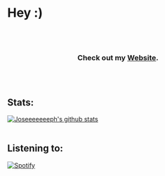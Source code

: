 # Hey :)

<br/>
<br/>

<h3 style="text-align:center;">Check out my <a href="https://www.josephadams.io">Website</a>.</h3>

<br/>
<br/>

## Stats:
[![Joseeeeeeeph's github stats](https://github-readme-stats.vercel.app/api?username=Joseeeeeeeph&include_all_commits=true&count_private=true&show_icons=true&line_height=20&title_color=FFFFFF&icon_color=FFFFFF&text_color=FFFFFF&bg_color=0D1117)](https://github.com/Joseeeeeeeph/github-readme-stats)
<br/>
<br/>

## Listening to:
[![Spotify](https://spotify-github-profile.kittinanx.com/api/view?uid=6npripgupv327bfhx5bxn7x2p&cover_image=true&theme=novatorem&show_offline=false&background_color=121212&interchange=false&bar_color=53b14f&bar_color_cover=true)](https://spotify-github-profile.kittinanx.com/api/view?uid=6npripgupv327bfhx5bxn7x2p&redirect=true)
<br/>
